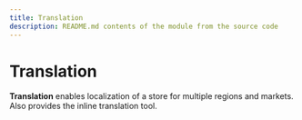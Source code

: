 ```yaml
---
title: Translation
description: README.md contents of the module from the source code
---
```


# Translation

**Translation** enables localization of a store for multiple regions and markets.
Also provides the inline translation tool.

